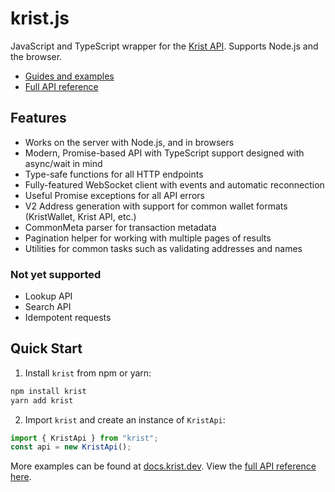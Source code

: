 # krist.js

JavaScript and TypeScript wrapper for the [Krist API](https://krist.dev/docs).
Supports Node.js and the browser.

- [Guides and examples](https://docs.krist.dev/docs/libraries/krist-js.html)
- [Full API reference](https://docs.krist.dev/library/krist.js/modules/)

## Features
- Works on the server with Node.js, and in browsers
- Modern, Promise-based API with TypeScript support designed with async/wait in mind
- Type-safe functions for all HTTP endpoints
- Fully-featured WebSocket client with events and automatic reconnection
- Useful Promise exceptions for all API errors
- V2 Address generation with support for common wallet formats (KristWallet, Krist API, etc.)
- CommonMeta parser for transaction metadata
- Pagination helper for working with multiple pages of results
- Utilities for common tasks such as validating addresses and names

### Not yet supported
- Lookup API
- Search API
- Idempotent requests

## Quick Start

1. Install `krist` from npm or yarn:

```sh
npm install krist
yarn add krist
```

2. Import `krist` and create an instance of `KristApi`:

```ts
import { KristApi } from "krist";
const api = new KristApi();
```

More examples can be found at [docs.krist.dev](https://docs.krist.dev/docs/libraries/krist-js.html).
View the [full API reference here](https://docs.krist.dev/library/krist.js/modules/).
